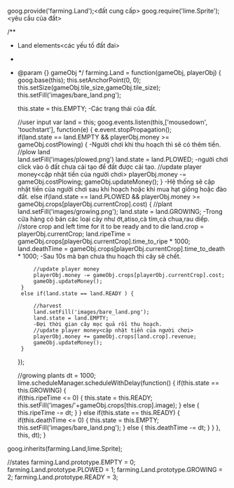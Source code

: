 goog.provide('farming.Land');<đất cung cấp>
goog.require('lime.Sprite');<yêu cầu của đất>

/**
 * Land elements<các yếu tố đất đai>
 * 
 * @param {} gameObj
 */
farming.Land = function(gameObj, playerObj) {
    goog.base(this);
    this.setAnchorPoint(0, 0);
    this.setSize(gameObj.tile_size,gameObj.tile_size);
    this.setFill('images/bare_land.png');
 
    this.state = this.EMPTY;
   -Các trạng thái của đất. 
    
    //user input
    var land = this;
    goog.events.listen(this,['mousedown', 'touchstart'], function(e) {
        e.event.stopPropagation();        
        if(land.state == land.EMPTY && playerObj.money >= gameObj.costPlowing) {
        -Người chơi khi thu hoạch thì sẽ có thêm tiền.
            //plow land   
            land.setFill('images/plowed.png')
            land.state = land.PLOWED;
            -người chơi click vào ô đất chưa cải tạo để đất được cải tạo.
            //update player money<cập nhật tiền của người chơi>
            playerObj.money -= gameObj.costPlowing;
            gameObj.updateMoney();
        }   -Hệ thống sẽ cập nhật tiền của người chơi sau khi hoạch hoặc khi mua hạt giống hoặc đào đất.
        else if(land.state == land.PLOWED && playerObj.money >= gameObj.crops[playerObj.currentCrop].cost) {
            //plant
            land.setFill('images/growing.png');
            land.state = land.GROWING;
            -Trong cửa hàng có bán các loại cây như ớt,atiso,cà tím,cà chua,rau diếp.
            //store crop and left time for it to be ready and to die
            land.crop = playerObj.currentCrop;
            land.ripeTime = gameObj.crops[playerObj.currentCrop].time_to_ripe * 1000;
            land.deathTime = gameObj.crops[playerObj.currentCrop].time_to_death * 1000;
            -Sau 10s mà bạn chưa thu hoạch thì cây sẽ chết.
            
            //update player money
            playerObj.money -= gameObj.crops[playerObj.currentCrop].cost;
            gameObj.updateMoney();
        }
        else if(land.state == land.READY ) {
        
            //harvest
            land.setFill('images/bare_land.png');
            land.state = land.EMPTY;
            -Đợi thời gian cây mọc quả rồi thu hoạch.
            //update player money<cập nhật tiền của người chơi>
            playerObj.money += gameObj.crops[land.crop].revenue;
            gameObj.updateMoney();
        }        
    });
    
    //growing plants
    dt = 1000;
    lime.scheduleManager.scheduleWithDelay(function() {
        if(this.state == this.GROWING) {            
            if(this.ripeTime <= 0) {
                this.state = this.READY;
                this.setFill('images/'+gameObj.crops[this.crop].image);
            }
            else {
                this.ripeTime -= dt;
            }
        }
        else if(this.state == this.READY) {
            if(this.deathTime <= 0) {
                this.state = this.EMPTY;
                this.setFill('images/bare_land.png');
            }
            else {
                this.deathTime -= dt;
            }
        }
    }, this, dt);
}

goog.inherits(farming.Land,lime.Sprite);

//states
farming.Land.prototype.EMPTY = 0;
farming.Land.prototype.PLOWED = 1;
farming.Land.prototype.GROWING = 2;
farming.Land.prototype.READY = 3;
